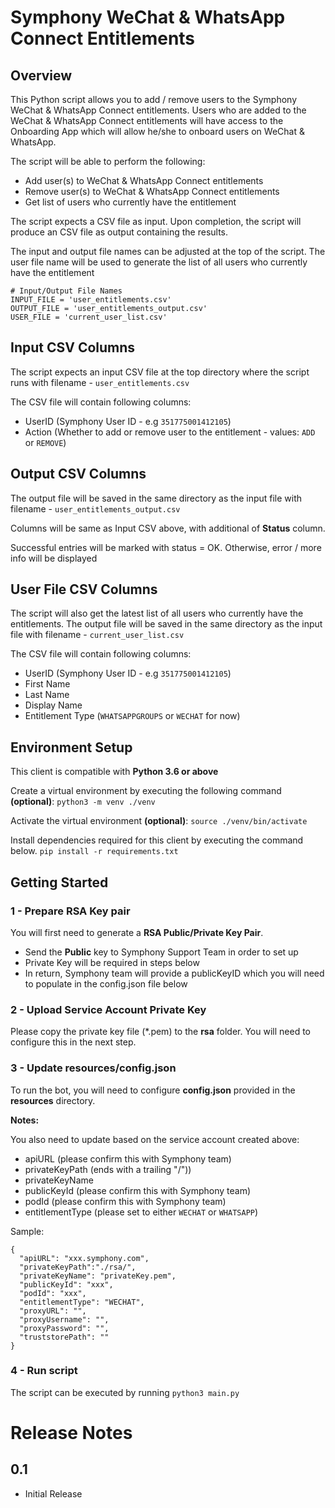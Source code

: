# Symphony WeChat & WhatsApp Connect Entitlements

## Overview
This Python script allows you to add / remove users to the Symphony WeChat & WhatsApp Connect entitlements.
Users who are added to the WeChat & WhatsApp Connect entitlements will have access to the Onboarding App which will allow
he/she to onboard users on WeChat & WhatsApp.

The script will be able to perform the following:
- Add user(s) to WeChat & WhatsApp Connect entitlements
- Remove user(s) to WeChat & WhatsApp Connect entitlements
- Get list of users who currently have the entitlement

The script expects a CSV file as input.
Upon completion, the script will produce an CSV file as output containing the results.

The input and output file names can be adjusted at the top of the script. 
The user file name will be used to generate the list of all users who currently have the entitlement 

    # Input/Output File Names
    INPUT_FILE = 'user_entitlements.csv'
    OUTPUT_FILE = 'user_entitlements_output.csv'
    USER_FILE = 'current_user_list.csv'

## Input CSV Columns
The script expects an input CSV file at the top directory where the script runs with filename - ``user_entitlements.csv``

The CSV file will contain following columns:
- UserID (Symphony User ID - e.g ``351775001412105``)
- Action (Whether to add or remove user to the entitlement - values: ``ADD`` or ``REMOVE``)


## Output CSV Columns
The output file will be saved in the same directory as the input file with filename - ``user_entitlements_output.csv``

Columns will be same as Input CSV above, with additional of **Status** column.

Successful entries will be marked with status = OK. Otherwise, error / more info will be displayed

## User File CSV Columns
The script will also get the latest list of all users who currently have the entitlements.
The output file will be saved in the same directory as the input file with filename - ``current_user_list.csv``

The CSV file will contain following columns:
- UserID (Symphony User ID - e.g ``351775001412105``)
- First Name
- Last Name
- Display Name
- Entitlement Type (``WHATSAPPGROUPS`` or ``WECHAT`` for now)


## Environment Setup
This client is compatible with **Python 3.6 or above**

Create a virtual environment by executing the following command **(optional)**:
``python3 -m venv ./venv``

Activate the virtual environment **(optional)**:
``source ./venv/bin/activate``

Install dependencies required for this client by executing the command below.
``pip install -r requirements.txt``


## Getting Started
### 1 - Prepare RSA Key pair
You will first need to generate a **RSA Public/Private Key Pair**.
- Send the **Public** key to Symphony Support Team in order to set up 
- Private Key will be required in steps below
- In return, Symphony team will provide a publicKeyID which you will need to populate in the config.json file below


### 2 - Upload Service Account Private Key
Please copy the private key file (*.pem) to the **rsa** folder. You will need to configure this in the next step.

### 3 - Update resources/config.json

To run the bot, you will need to configure **config.json** provided in the **resources** directory. 

**Notes:**

You also need to update based on the service account created above:
- apiURL (please confirm this with Symphony team)
- privateKeyPath (ends with a trailing "/"))
- privateKeyName
- publicKeyId (please confirm this with Symphony team)
- podId (please confirm this with Symphony team)
- entitlementType (please set to either ``WECHAT`` or ``WHATSAPP``)


Sample:

    {
      "apiURL": "xxx.symphony.com",
      "privateKeyPath":"./rsa/",
      "privateKeyName": "privateKey.pem",
      "publicKeyId": "xxx",
      "podId": "xxx",
      "entitlementType": "WECHAT",
      "proxyURL": "",
      "proxyUsername": "",
      "proxyPassword": "",
      "truststorePath": ""
    }

### 4 - Run script
The script can be executed by running
``python3 main.py`` 



# Release Notes

## 0.1
- Initial Release

